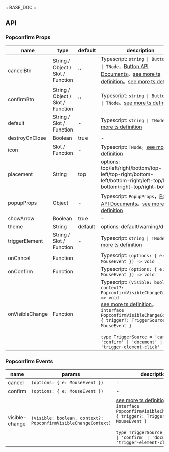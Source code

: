 :: BASE_DOC ::

## API

### Popconfirm Props

name | type | default | description | required
-- | -- | -- | -- | --
cancelBtn | String / Object / Slot / Function | '' | Typescript: `string \| ButtonProps \| TNode`，[Button API Documents](./button?tab=api)。[see more ts definition](https://github.com/Tencent/tdesign-vue-next/blob/develop/packages/components/common.ts)。[see more ts definition](https://github.com/Tencent/tdesign-vue-next/blob/develop/packages/components/popconfirm/type.ts) | N
confirmBtn | String / Object / Slot / Function | '' | Typescript: `string \| ButtonProps \| TNode`。[see more ts definition](https://github.com/Tencent/tdesign-vue-next/blob/develop/packages/components/common.ts) | N
default | String / Slot / Function | - | Typescript: `string \| TNode`。[see more ts definition](https://github.com/Tencent/tdesign-vue-next/blob/develop/packages/components/common.ts) | N
destroyOnClose | Boolean | true | \- | N
icon | Slot / Function | - | Typescript: `TNode`。[see more ts definition](https://github.com/Tencent/tdesign-vue-next/blob/develop/packages/components/common.ts) | N
placement | String | top | options: top/left/right/bottom/top-left/top-right/bottom-left/bottom-right/left-top/left-bottom/right-top/right-bottom | N
popupProps | Object | - | Typescript: `PopupProps`，[Popup API Documents](./popup?tab=api)。[see more ts definition](https://github.com/Tencent/tdesign-vue-next/blob/develop/packages/components/popconfirm/type.ts) | N
showArrow | Boolean | true | \- | N
theme | String | default | options: default/warning/danger | N
triggerElement | String / Slot / Function | - | Typescript: `string \| TNode`。[see more ts definition](https://github.com/Tencent/tdesign-vue-next/blob/develop/packages/components/common.ts) | N
onCancel | Function |  | Typescript: `(options: { e: MouseEvent }) => void`<br/> | N
onConfirm | Function |  | Typescript: `(options: { e: MouseEvent }) => void`<br/> | N
onVisibleChange | Function |  | Typescript: `(visible: boolean, context?: PopconfirmVisibleChangeContext) => void`<br/>[see more ts definition](https://github.com/Tencent/tdesign-vue-next/blob/develop/packages/components/popconfirm/type.ts)。<br/>`interface PopconfirmVisibleChangeContext { trigger?: TriggerSource; e?: MouseEvent }`<br/><br/>`type TriggerSource = 'cancel' \| 'confirm' \| 'document' \| 'trigger-element-click'`<br/> | N

### Popconfirm Events

name | params | description
-- | -- | --
cancel | `(options: { e: MouseEvent })` | \-
confirm | `(options: { e: MouseEvent })` | \-
visible-change | `(visible: boolean, context?: PopconfirmVisibleChangeContext)` | [see more ts definition](https://github.com/Tencent/tdesign-vue-next/blob/develop/packages/components/popconfirm/type.ts)。<br/>`interface PopconfirmVisibleChangeContext { trigger?: TriggerSource; e?: MouseEvent }`<br/><br/>`type TriggerSource = 'cancel' \| 'confirm' \| 'document' \| 'trigger-element-click'`<br/>

